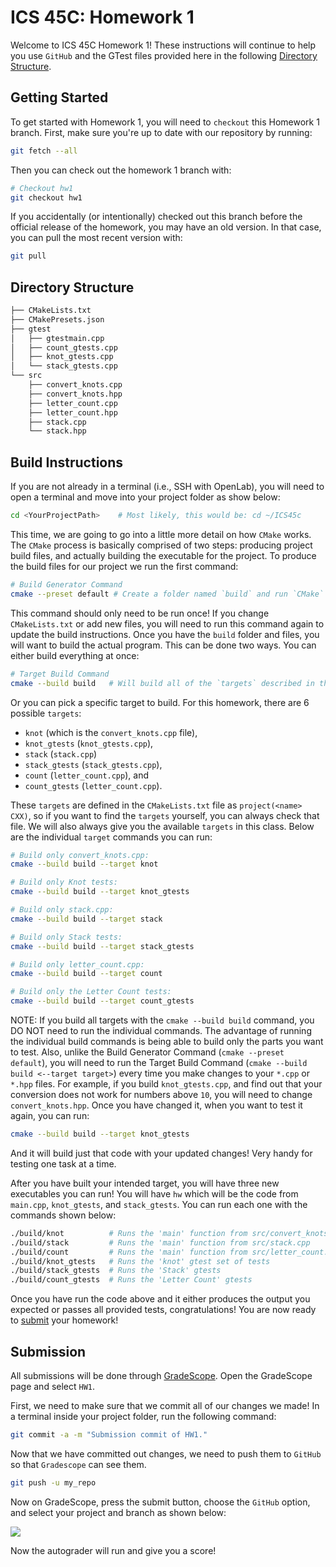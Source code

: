 # ICS 45C: Homework 1

Welcome to ICS 45C Homework 1! These instructions will continue to help you use
`GitHub` and the GTest files provided here in the following
[Directory Structure](#directory-structure).

## Getting Started

To get started with Homework 1, you will need to `checkout` this Homework 1 branch. First,
make sure you're up to date with our repository by running:

```bash
git fetch --all
```

Then you can check out the homework 1 branch with:

```bash
# Checkout hw1
git checkout hw1
```

If you accidentally (or intentionally) checked out this branch before the official release of the homework,
you may have an old version. In that case, you can pull the most recent version with:

```bash
git pull
```

## Directory Structure

```bash
├── CMakeLists.txt
├── CMakePresets.json
├── gtest
│   ├── gtestmain.cpp
│   ├── count_gtests.cpp
│   ├── knot_gtests.cpp
│   └── stack_gtests.cpp
└── src
    ├── convert_knots.cpp
    ├── convert_knots.hpp
    ├── letter_count.cpp
    ├── letter_count.hpp
    ├── stack.cpp
    └── stack.hpp
```

## Build Instructions

If you are not already in a terminal (i.e., SSH with OpenLab), you will need
to open a terminal and move into your project folder as show below:

```bash
cd <YourProjectPath>    # Most likely, this would be: cd ~/ICS45c
```

This time, we are going to go into a little more detail on how `CMake` works. The `CMake` process is
basically comprised of two steps: producing project build files, and actually building the executable for
the project. To produce the build files for our project we run the first command:

```bash
# Build Generator Command
cmake --preset default # Create a folder named `build` and run `CMake` to produce build files there
```

This command should only need to be run once! If you change `CMakeLists.txt` or add new files, you will need to run
this command again to update the build instructions.
Once you have the `build` folder and files, you will want to build the actual program. This can be done two ways.
You can either build everything at once:

```bash
# Target Build Command
cmake --build build   # Will build all of the `targets` described in the `CMake` file
```

Or you can pick a specific target to build. For this homework, there are 6 possible `targets`:
* `knot` (which is the `convert_knots.cpp` file),
*  `knot_gtests` (`knot_gtests.cpp`),
*  `stack` (`stack.cpp`)
* `stack_gtests` (`stack_gtests.cpp`),
* `count` (`letter_count.cpp`), and
* `count_gtests` (`letter_count.cpp`).
  
These `targets` are defined in the `CMakeLists.txt` file as `project(<name> CXX)`, so if you want to find
the `targets` yourself, you can always check that file. We will also always give you the available `targets`
in this class. Below are the individual `target` commands you can run:

```bash
# Build only convert_knots.cpp:
cmake --build build --target knot

# Build only Knot tests:
cmake --build build --target knot_gtests

# Build only stack.cpp:
cmake --build build --target stack

# Build only Stack tests:
cmake --build build --target stack_gtests

# Build only letter_count.cpp:
cmake --build build --target count

# Build only the Letter Count tests:
cmake --build build --target count_gtests
```

NOTE: If you build all targets with the `cmake --build build` command, you DO NOT need to
run the individual commands. The advantage of running the individual build commands is
being able to build only the parts you want to test. Also, unlike the Build Generator 
Command (`cmake --preset default`), you will need to run the Target Build Command 
(`cmake --build build <--target target>`) every time you make changes to your `*.cpp` or `*.hpp`
files. For example, if you build `knot_gtests.cpp`, and find out that your conversion does
not work for numbers above `10`, you will need to change `convert_knots.hpp`. Once you have
changed it, when you want to test it again, you can run:

```bash
cmake --build build --target knot_gtests
```

And it will build just that code with your updated changes! Very handy for testing one task
at a time.

After you have built your intended target, you will have three new executables you can run!
You will have `hw` which will be the code from `main.cpp`, `knot_gtests`, and `stack_gtests`.
You can run each one with the commands shown below:

```bash
./build/knot          # Runs the 'main' function from src/convert_knots.cpp
./build/stack         # Runs the 'main' function from src/stack.cpp
./build/count         # Runs the 'main' function from src/letter_count.cpp
./build/knot_gtests   # Runs the 'knot' gtest set of tests
./build/stack_gtests  # Runs the 'Stack' gtests
./build/count_gtests  # Runs the 'Letter Count' gtests
```

Once you have run the code above and it either produces the output you expected or passes
all provided tests, congratulations! You are now ready to [submit](#submission) your homework!

## Submission

All submissions will be done through [GradeScope](https://www.gradescope.com/). Open the GradeScope page
and select `HW1`.

First, we need to make sure that we commit all of our changes we made! In a terminal inside your project folder,
run the following command:

```bash
git commit -a -m "Submission commit of HW1."
```

Now that we have committed out changes, we need to push them to `GitHub` so that `Gradescope` can see them.

```bash
git push -u my_repo
```

Now on GradeScope, press the submit button, choose the `GitHub` option, and select your project and branch
as shown below:

![](docs/cs45c_hw1_github.png)

Now the autograder will run and give you a score!

